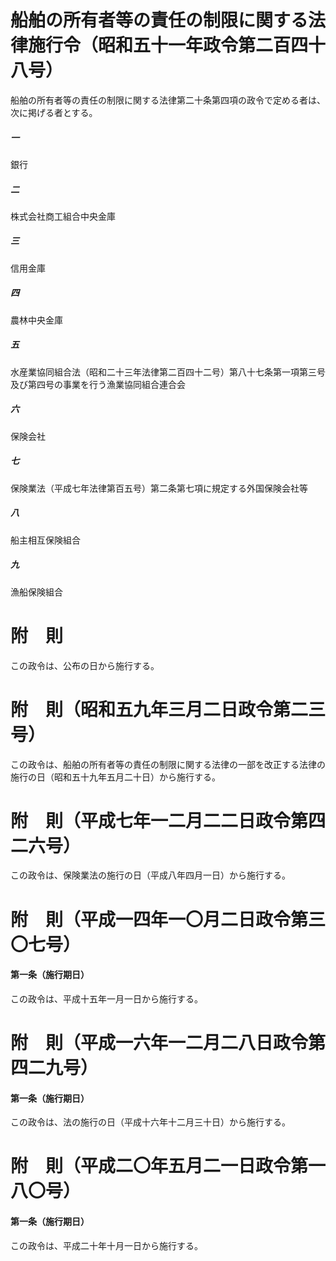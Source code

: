 # 船舶の所有者等の責任の制限に関する法律施行令（昭和五十一年政令第二百四十八号）
船舶の所有者等の責任の制限に関する法律第二十条第四項の政令で定める者は、次に掲げる者とする。
##### 一
銀行
##### 二
株式会社商工組合中央金庫
##### 三
信用金庫
##### 四
農林中央金庫
##### 五
水産業協同組合法（昭和二十三年法律第二百四十二号）第八十七条第一項第三号及び第四号の事業を行う漁業協同組合連合会
##### 六
保険会社
##### 七
保険業法（平成七年法律第百五号）第二条第七項に規定する外国保険会社等
##### 八
船主相互保険組合
##### 九
漁船保険組合
# 附　則
この政令は、公布の日から施行する。
# 附　則（昭和五九年三月二日政令第二三号）
この政令は、船舶の所有者等の責任の制限に関する法律の一部を改正する法律の施行の日（昭和五十九年五月二十日）から施行する。
# 附　則（平成七年一二月二二日政令第四二六号）
この政令は、保険業法の施行の日（平成八年四月一日）から施行する。
# 附　則（平成一四年一〇月二日政令第三〇七号）
#### 第一条（施行期日）
この政令は、平成十五年一月一日から施行する。
# 附　則（平成一六年一二月二八日政令第四二九号）
#### 第一条（施行期日）
この政令は、法の施行の日（平成十六年十二月三十日）から施行する。
# 附　則（平成二〇年五月二一日政令第一八〇号）
#### 第一条（施行期日）
この政令は、平成二十年十月一日から施行する。

